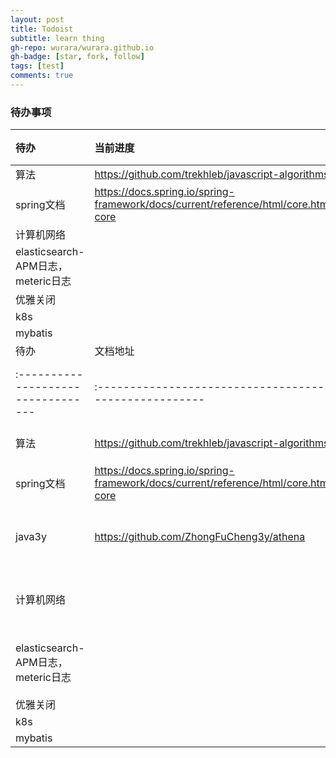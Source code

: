```yaml
---
layout: post
title: Todoist
subtitle: learn thing
gh-repo: wurara/wurara.github.io
gh-badge: [star, fork, follow]
tags: [test]
comments: true
---
```


### 待办事项

| 待办                               | 当前进度                                                     | 重要程度 |
| :--------------------------------- | :----------------------------------------------------------- | :------- |
| 算法                               | https://github.com/trekhleb/javascript-algorithms            | 4        |
| spring文档                         | https://docs.spring.io/spring-framework/docs/current/reference/html/core.html#spring-core | 4        |
| 计算机网络                         |                                                              | 4        |
| elasticsearch-APM日志，meteric日志 |                                                              | 5        |
| 优雅关闭                           |                                                              | 5        |
| k8s                                |                                                              | 6        |
| mybatis                            |                                                              | 5        |
| 待办                               | 文档地址                                                     | 描述           | 重要程度 |
| :--------------------------------- | :----------------------------------------------------------- | -------------- | :------- |
| 算法                               | https://github.com/trekhleb/javascript-algorithms            | 看算法         | 4        |
| spring文档                         | https://docs.spring.io/spring-framework/docs/current/reference/html/core.html#spring-core | 看core逻辑     | 4        |
| java3y                             | https://github.com/ZhongFuCheng3y/athena                     | 抄java3的文章  | 4        |
| 计算机网络                         |                                                              | 看一遍网络基础 | 4        |
| elasticsearch-APM日志，meteric日志 |                                                              | es采集集群指标 | 5        |
| 优雅关闭                           |                                                              |                | 6        |
| k8s                                |                                                              |                | 6        |
| mybatis                            |                                                              |                | 6        |
